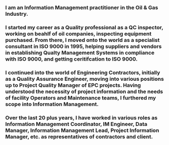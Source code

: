 

<!--
**paulhk88/paulhk88** is a ✨ _special_ ✨ repository because its `README.md` (this file) appears on your GitHub profile.

Here are some ideas to get you started:

- 🔭 I’m currently working on ...
- 🌱 I’m currently learning ...
- 👯 I’m looking to collaborate on ...
- 🤔 I’m looking for help with ...
- 💬 Ask me about ...
- 📫 How to reach me: ...
- 😄 Pronouns: ...
- ⚡ Fun fact: ...
-->
### I am an Information Management practitioner in the Oil & Gas Industry. 
### I started my career as a Quality professional as a QC inspector, working on beahlf of oil companies, inspecting equipment purchased. From there, I moved onto the world as a specialist consultant in ISO 9000 in 1995, helping suppliers and vendors in establishing Qualty Management Systems in compliance with ISO 9000, and getting ceritifcation to ISO 9000.
### I continued into the world of Engineering Contractors, initially as a Quality Assurance Engineer, moving into various positions up to Project Quality Manager of EPC projects. Having understood the necessity of project information and the needs of facility Operators and Maintenance teams, I furthered my scope into Information Management.
### Over the last 20 plus years, I have worked in various roles as Information Management Coordinator, IM Engineer, Data Manager, Information Management Lead, Project Information Manager, etc. as representatives of contractors and client.

